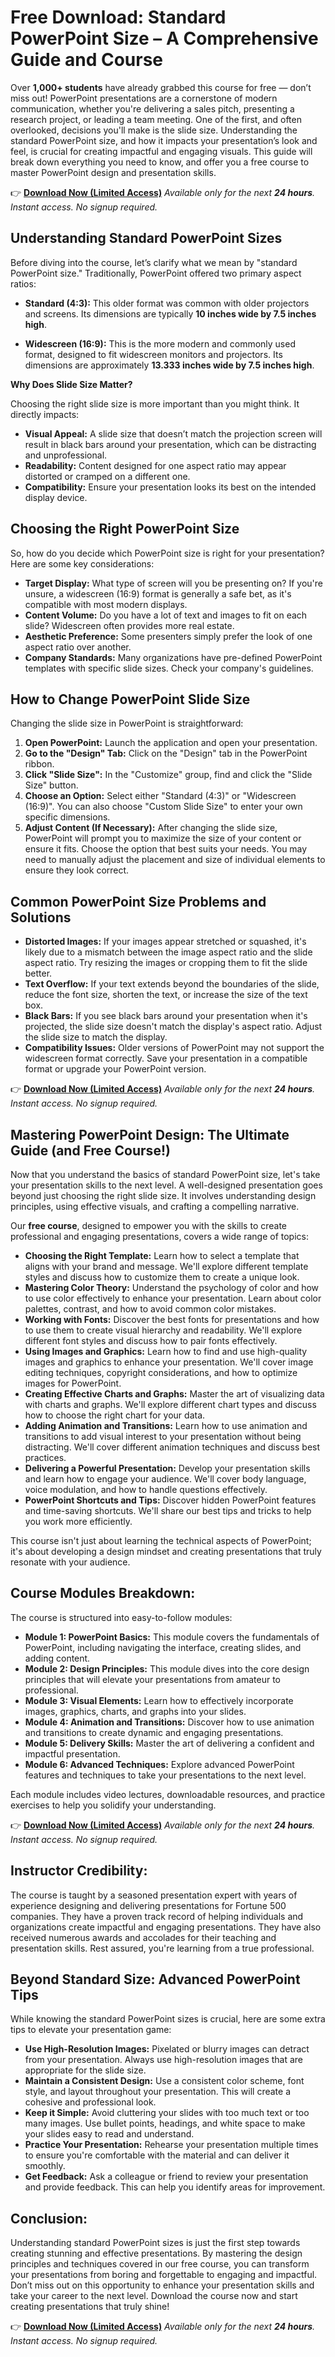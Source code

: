 # Free Download: Standard PowerPoint Size – A Comprehensive Guide and Course

Over **1,000+ students** have already grabbed this course for free — don’t miss out!
PowerPoint presentations are a cornerstone of modern communication, whether you're delivering a sales pitch, presenting a research project, or leading a team meeting. One of the first, and often overlooked, decisions you'll make is the slide size. Understanding the standard PowerPoint size, and how it impacts your presentation’s look and feel, is crucial for creating impactful and engaging visuals. This guide will break down everything you need to know, and offer you a free course to master PowerPoint design and presentation skills.

👉 [**Download Now (Limited Access)**](https://udemywork.com/standard-powerpoint-size)
_Available only for the next **24 hours**. Instant access. No signup required._

## Understanding Standard PowerPoint Sizes

Before diving into the course, let’s clarify what we mean by "standard PowerPoint size." Traditionally, PowerPoint offered two primary aspect ratios:

*   **Standard (4:3):** This older format was common with older projectors and screens. Its dimensions are typically **10 inches wide by 7.5 inches high**.

*   **Widescreen (16:9):** This is the more modern and commonly used format, designed to fit widescreen monitors and projectors. Its dimensions are approximately **13.333 inches wide by 7.5 inches high**.

**Why Does Slide Size Matter?**

Choosing the right slide size is more important than you might think. It directly impacts:

*   **Visual Appeal:** A slide size that doesn’t match the projection screen will result in black bars around your presentation, which can be distracting and unprofessional.
*   **Readability:** Content designed for one aspect ratio may appear distorted or cramped on a different one.
*   **Compatibility:** Ensure your presentation looks its best on the intended display device.

## Choosing the Right PowerPoint Size

So, how do you decide which PowerPoint size is right for your presentation? Here are some key considerations:

*   **Target Display:** What type of screen will you be presenting on? If you're unsure, a widescreen (16:9) format is generally a safe bet, as it's compatible with most modern displays.
*   **Content Volume:** Do you have a lot of text and images to fit on each slide? Widescreen often provides more real estate.
*   **Aesthetic Preference:** Some presenters simply prefer the look of one aspect ratio over another.
*   **Company Standards:** Many organizations have pre-defined PowerPoint templates with specific slide sizes. Check your company's guidelines.

## How to Change PowerPoint Slide Size

Changing the slide size in PowerPoint is straightforward:

1.  **Open PowerPoint:** Launch the application and open your presentation.
2.  **Go to the "Design" Tab:** Click on the "Design" tab in the PowerPoint ribbon.
3.  **Click "Slide Size":** In the "Customize" group, find and click the "Slide Size" button.
4.  **Choose an Option:** Select either "Standard (4:3)" or "Widescreen (16:9)". You can also choose "Custom Slide Size" to enter your own specific dimensions.
5.  **Adjust Content (If Necessary):** After changing the slide size, PowerPoint will prompt you to maximize the size of your content or ensure it fits. Choose the option that best suits your needs. You may need to manually adjust the placement and size of individual elements to ensure they look correct.

## Common PowerPoint Size Problems and Solutions

*   **Distorted Images:** If your images appear stretched or squashed, it's likely due to a mismatch between the image aspect ratio and the slide aspect ratio. Try resizing the images or cropping them to fit the slide better.
*   **Text Overflow:** If your text extends beyond the boundaries of the slide, reduce the font size, shorten the text, or increase the size of the text box.
*   **Black Bars:** If you see black bars around your presentation when it's projected, the slide size doesn't match the display's aspect ratio. Adjust the slide size to match the display.
*   **Compatibility Issues:** Older versions of PowerPoint may not support the widescreen format correctly. Save your presentation in a compatible format or upgrade your PowerPoint version.

👉 [**Download Now (Limited Access)**](https://udemywork.com/standard-powerpoint-size)
_Available only for the next **24 hours**. Instant access. No signup required._

## Mastering PowerPoint Design: The Ultimate Guide (and Free Course!)

Now that you understand the basics of standard PowerPoint size, let's take your presentation skills to the next level. A well-designed presentation goes beyond just choosing the right slide size. It involves understanding design principles, using effective visuals, and crafting a compelling narrative.

Our **free course**, designed to empower you with the skills to create professional and engaging presentations, covers a wide range of topics:

*   **Choosing the Right Template:** Learn how to select a template that aligns with your brand and message. We'll explore different template styles and discuss how to customize them to create a unique look.
*   **Mastering Color Theory:** Understand the psychology of color and how to use color effectively to enhance your presentation. Learn about color palettes, contrast, and how to avoid common color mistakes.
*   **Working with Fonts:** Discover the best fonts for presentations and how to use them to create visual hierarchy and readability. We'll explore different font styles and discuss how to pair fonts effectively.
*   **Using Images and Graphics:** Learn how to find and use high-quality images and graphics to enhance your presentation. We'll cover image editing techniques, copyright considerations, and how to optimize images for PowerPoint.
*   **Creating Effective Charts and Graphs:** Master the art of visualizing data with charts and graphs. We'll explore different chart types and discuss how to choose the right chart for your data.
*   **Adding Animation and Transitions:** Learn how to use animation and transitions to add visual interest to your presentation without being distracting. We'll cover different animation techniques and discuss best practices.
*   **Delivering a Powerful Presentation:** Develop your presentation skills and learn how to engage your audience. We'll cover body language, voice modulation, and how to handle questions effectively.
*   **PowerPoint Shortcuts and Tips:** Discover hidden PowerPoint features and time-saving shortcuts. We'll share our best tips and tricks to help you work more efficiently.

This course isn't just about learning the technical aspects of PowerPoint; it's about developing a design mindset and creating presentations that truly resonate with your audience.

## Course Modules Breakdown:

The course is structured into easy-to-follow modules:

*   **Module 1: PowerPoint Basics:** This module covers the fundamentals of PowerPoint, including navigating the interface, creating slides, and adding content.
*   **Module 2: Design Principles:** This module dives into the core design principles that will elevate your presentations from amateur to professional.
*   **Module 3: Visual Elements:** Learn how to effectively incorporate images, graphics, charts, and graphs into your slides.
*   **Module 4: Animation and Transitions:** Discover how to use animation and transitions to create dynamic and engaging presentations.
*   **Module 5: Delivery Skills:** Master the art of delivering a confident and impactful presentation.
*   **Module 6: Advanced Techniques:** Explore advanced PowerPoint features and techniques to take your presentations to the next level.

Each module includes video lectures, downloadable resources, and practice exercises to help you solidify your understanding.

👉 [**Download Now (Limited Access)**](https://udemywork.com/standard-powerpoint-size)
_Available only for the next **24 hours**. Instant access. No signup required._

## Instructor Credibility:

The course is taught by a seasoned presentation expert with years of experience designing and delivering presentations for Fortune 500 companies. They have a proven track record of helping individuals and organizations create impactful and engaging presentations. They have also received numerous awards and accolades for their teaching and presentation skills. Rest assured, you're learning from a true professional.

## Beyond Standard Size: Advanced PowerPoint Tips

While knowing the standard PowerPoint sizes is crucial, here are some extra tips to elevate your presentation game:

*   **Use High-Resolution Images:** Pixelated or blurry images can detract from your presentation. Always use high-resolution images that are appropriate for the slide size.
*   **Maintain a Consistent Design:** Use a consistent color scheme, font style, and layout throughout your presentation. This will create a cohesive and professional look.
*   **Keep it Simple:** Avoid cluttering your slides with too much text or too many images. Use bullet points, headings, and white space to make your slides easy to read and understand.
*   **Practice Your Presentation:** Rehearse your presentation multiple times to ensure you're comfortable with the material and can deliver it smoothly.
*   **Get Feedback:** Ask a colleague or friend to review your presentation and provide feedback. This can help you identify areas for improvement.

## Conclusion:

Understanding standard PowerPoint sizes is just the first step towards creating stunning and effective presentations. By mastering the design principles and techniques covered in our free course, you can transform your presentations from boring and forgettable to engaging and impactful. Don’t miss out on this opportunity to enhance your presentation skills and take your career to the next level. Download the course now and start creating presentations that truly shine!

👉 [**Download Now (Limited Access)**](https://udemywork.com/standard-powerpoint-size)
_Available only for the next **24 hours**. Instant access. No signup required._
